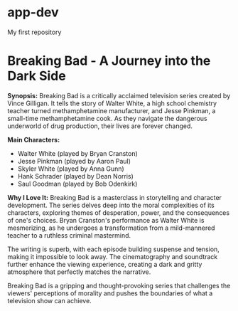 # app-dev
My first repository

# Breaking Bad - A Journey into the Dark Side

**Synopsis:**
Breaking Bad is a critically acclaimed television series created by Vince Gilligan. It tells the story of Walter White, a high school chemistry teacher turned methamphetamine manufacturer, and Jesse Pinkman, a small-time methamphetamine cook. As they navigate the dangerous underworld of drug production, their lives are forever changed.

**Main Characters:**
- Walter White (played by Bryan Cranston)
- Jesse Pinkman (played by Aaron Paul)
- Skyler White (played by Anna Gunn)
- Hank Schrader (played by Dean Norris)
- Saul Goodman (played by Bob Odenkirk)

**Why I Love It:**
Breaking Bad is a masterclass in storytelling and character development. The series delves deep into the moral complexities of its characters, exploring themes of desperation, power, and the consequences of one's choices. Bryan Cranston's performance as Walter White is mesmerizing, as he undergoes a transformation from a mild-mannered teacher to a ruthless criminal mastermind.

The writing is superb, with each episode building suspense and tension, making it impossible to look away. The cinematography and soundtrack further enhance the viewing experience, creating a dark and gritty atmosphere that perfectly matches the narrative.

Breaking Bad is a gripping and thought-provoking series that challenges the viewers' perceptions of morality and pushes the boundaries of what a television show can achieve.



